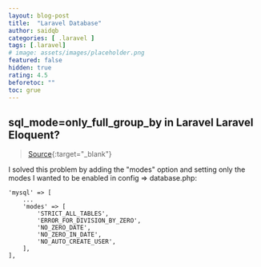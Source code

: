 ```yaml
---
layout: blog-post
title:  "Laravel Database"
author: saidqb
categories: [ .laravel ]
tags: [.laravel]
# image: assets/images/placeholder.png
featured: false
hidden: true
rating: 4.5
beforetoc: ""
toc: grue
---
```


## sql_mode=only_full_group_by in Laravel Laravel Eloquent?

> [Source](https://stackoverflow.com/questions/43776758/how-can-i-solve-incompatible-with-sql-mode-only-full-group-by-in-laravel-laravel){:target="_blank"}


I solved this problem by adding the "modes" option and setting only the modes I wanted to be enabled in config => database.php:

```
'mysql' => [
    ...
    'modes' => [
        'STRICT_ALL_TABLES',
        'ERROR_FOR_DIVISION_BY_ZERO',
        'NO_ZERO_DATE',
        'NO_ZERO_IN_DATE',
        'NO_AUTO_CREATE_USER',
    ],
],

```



